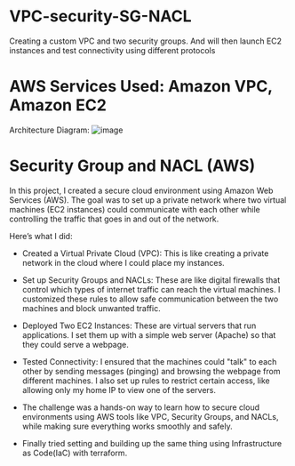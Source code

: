 # VPC-security-SG-NACL
Creating a custom VPC and two security groups. And will then launch EC2 instances and test connectivity using different protocols

# AWS Services Used: Amazon VPC, Amazon EC2
Architecture Diagram:
![image](https://github.com/user-attachments/assets/d0ea41f1-7f51-4637-aa4e-cdb10c1b6a91)


# Security Group and NACL (AWS)

In this project, I created a secure cloud environment using Amazon Web Services (AWS). The goal was to set up a private network where two virtual machines (EC2 instances) could communicate with each other while controlling the traffic that goes in and out of the network.

Here’s what I did:

* Created a Virtual Private Cloud (VPC): This is like creating a private network in the cloud where I could place my instances.

* Set up Security Groups and NACLs: These are like digital firewalls that control which types of internet traffic can reach the virtual machines. I customized these rules to allow safe communication between the two machines and block unwanted traffic.

* Deployed Two EC2 Instances: These are virtual servers that run applications. I set them up with a simple web server (Apache) so that they could serve a webpage.

* Tested Connectivity: I ensured that the machines could "talk" to each other by sending messages (pinging) and browsing the webpage from different machines. I also set up rules to restrict certain access, like allowing only my home IP to view one of the servers.

* The challenge was a hands-on way to learn how to secure cloud environments using AWS tools like VPC, Security Groups, and NACLs, while making sure everything works smoothly and safely.

* Finally tried setting and building up the same thing using Infrastructure as Code(IaC) with terraform.
